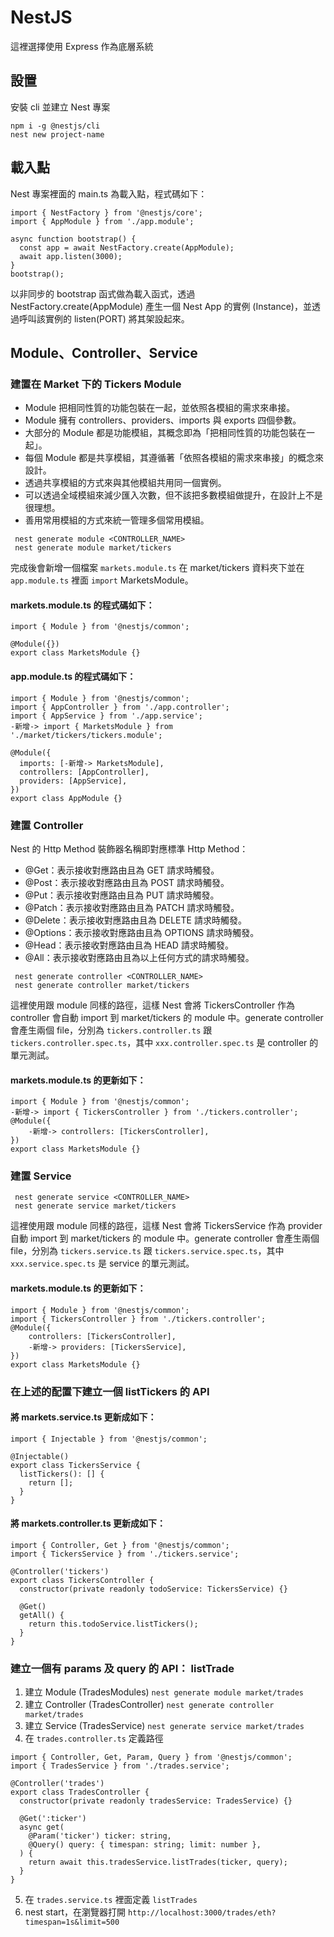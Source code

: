 # NestJS
這裡選擇使用 Express 作為底層系統
## 設置
安裝 cli 並建立 Nest 專案
```shell!
npm i -g @nestjs/cli
nest new project-name
```
## 載入點
Nest 專案裡面的 main.ts 為載入點，程式碼如下：
```typescript!
import { NestFactory } from '@nestjs/core';
import { AppModule } from './app.module';

async function bootstrap() {
  const app = await NestFactory.create(AppModule);
  await app.listen(3000);
}
bootstrap();
```
以非同步的 bootstrap 函式做為載入函式，透過 NestFactory.create(AppModule) 產生一個 Nest App 的實例 (Instance)，並透過呼叫該實例的 listen(PORT) 將其架設起來。

## Module、Controller、Service
### 建置在 Market 下的 Tickers Module
- Module 把相同性質的功能包裝在一起，並依照各模組的需求來串接。
- Module 擁有 controllers、providers、imports 與 exports 四個參數。
- 大部分的 Module 都是功能模組，其概念即為「把相同性質的功能包裝在一起」。
- 每個 Module 都是共享模組，其遵循著「依照各模組的需求來串接」的概念來設計。
- 透過共享模組的方式來與其他模組共用同一個實例。
- 可以透過全域模組來減少匯入次數，但不該把多數模組做提升，在設計上不是很理想。
- 善用常用模組的方式來統一管理多個常用模組。
```shell!
 nest generate module <CONTROLLER_NAME>
 nest generate module market/tickers     
```
完成後會新增一個檔案 `markets.module.ts` 在 market/tickers 資料夾下並在 `app.module.ts` 裡面 `import` MarketsModule。
#### markets.module.ts 的程式碼如下：
```typescript!
import { Module } from '@nestjs/common';

@Module({})
export class MarketsModule {}
```
#### app.module.ts 的程式碼如下：
```typescript!
import { Module } from '@nestjs/common';
import { AppController } from './app.controller';
import { AppService } from './app.service';
-新增-> import { MarketsModule } from './market/tickers/tickers.module';

@Module({
  imports: [-新增-> MarketsModule],
  controllers: [AppController],
  providers: [AppService],
})
export class AppModule {}
```

### 建置 Controller
Nest 的 Http Method 裝飾器名稱即對應標準 Http Method：

- @Get：表示接收對應路由且為 GET 請求時觸發。
- @Post：表示接收對應路由且為 POST 請求時觸發。
- @Put：表示接收對應路由且為 PUT 請求時觸發。
- @Patch：表示接收對應路由且為 PATCH 請求時觸發。
- @Delete：表示接收對應路由且為 DELETE 請求時觸發。
- @Options：表示接收對應路由且為 OPTIONS 請求時觸發。
- @Head：表示接收對應路由且為 HEAD 請求時觸發。
- @All：表示接收對應路由且為以上任何方式的請求時觸發。
```shell!
 nest generate controller <CONTROLLER_NAME>
 nest generate controller market/tickers   
```
這裡使用跟 module 同樣的路徑，這樣 Nest 會將 TickersController 作為 controller 會自動 import 到 market/tickers 的 module 中。generate controller 會產生兩個 file，分別為 `tickers.controller.ts` 跟 `tickers.controller.spec.ts`，其中 `xxx.controller.spec.ts` 是 controller 的單元測試。

#### markets.module.ts 的更新如下：
```typescript!
import { Module } from '@nestjs/common';
-新增-> import { TickersController } from './tickers.controller';
@Module({
    -新增-> controllers: [TickersController],
})
export class MarketsModule {}
```
### 建置 Service
```shell!
 nest generate service <CONTROLLER_NAME>
 nest generate service market/tickers   
```
這裡使用跟 module 同樣的路徑，這樣 Nest 會將 TickersService 作為 provider 自動 import 到 market/tickers 的 module 中。generate controller 會產生兩個 file，分別為 `tickers.service.ts` 跟 `tickers.service.spec.ts`，其中 `xxx.service.spec.ts` 是 service 的單元測試。

#### markets.module.ts 的更新如下：
```typescript!
import { Module } from '@nestjs/common';
import { TickersController } from './tickers.controller';
@Module({
    controllers: [TickersController],
    -新增-> providers: [TickersService],
})
export class MarketsModule {}
```

### 在上述的配置下建立一個 listTickers 的 API

#### 將 markets.service.ts 更新成如下：
```typescript!
import { Injectable } from '@nestjs/common';

@Injectable()
export class TickersService {
  listTickers(): [] {
    return [];
  }
}
```

#### 將 markets.controller.ts 更新成如下：
```typescript!
import { Controller, Get } from '@nestjs/common';
import { TickersService } from './tickers.service';

@Controller('tickers')
export class TickersController {
  constructor(private readonly todoService: TickersService) {}

  @Get()
  getAll() {
    return this.todoService.listTickers();
  }
}
```

### 建立一個有 params 及 query 的 API： listTrade
1. 建立 Module (TradesModules) `nest generate module market/trades`
2. 建立 Controller (TradesController) `nest generate controller market/trades`
3. 建立 Service (TradesService) `nest generate service market/trades`
4. 在 `trades.controller.ts` 定義路徑
```typescript!
import { Controller, Get, Param, Query } from '@nestjs/common';
import { TradesService } from './trades.service';

@Controller('trades')
export class TradesController {
  constructor(private readonly tradesService: TradesService) {}

  @Get(':ticker')
  async get(
    @Param('ticker') ticker: string,
    @Query() query: { timespan: string; limit: number },
  ) {
    return await this.tradesService.listTrades(ticker, query);
  }
}
```
5. 在 `trades.service.ts` 裡面定義 `listTrades`
6. nest start，在瀏覽器打開 `http://localhost:3000/trades/eth?timespan=1s&limit=500`

